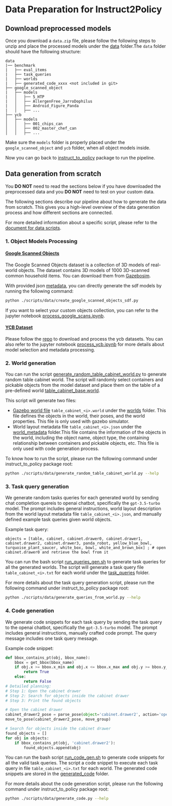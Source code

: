 # Data Preparation for Instruct2Policy

## Download preprocessed models

Once you download a `data.zip` file, please follow the following steps to unzip and place the processed models under the [data](./data) folder.The `data` folder should have the following structure:

```
data
|── benchmark
|   ├── eval_items
|   ├── task_queries
|   ├── worlds
|   ├── generated_code_xxxx <not included in git>
├── google_scanned_object
|   ├── models
|   │   ├── 5_HTP
|   │   ├── AllergenFree_JarroDophilus
|   │   ├── Android_Figure_Panda
|   │   ├── ...
├── ycb
│   ├── models
│   │   ├── 001_chips_can
│   │   ├── 002_master_chef_can
│   │   ├── ...
```
Make sure the `models` folder is properly placed under the `google_scanned_object` and `ycb` folder, when all object models inside. 

Now you can go back to [instruct_to_policy](../instruct_to_policy/README.md) package to run the pipeline.

## Data generation from scratch 

You **DO NOT** need to read the sections below if you have downloaded the preprocessed data and you **DO NOT** need to test on your custom data.

The following sections describe our pipeline about how to generate the data from scratch. This gives you a high-level overview of the data generation process and how different sections are connected.

For more detailed information about a specific script, please refer to the [document for data scripts](scripts/data/data_scripts.md).

### 1. Object Models Processing

#### [Google Scanned Objects](https://blog.research.google/2022/06/scanned-objects-by-google-research.html)

The Google Scanned Objects dataset is a collection of 3D models of real-world objects. The dataset contains 3D models of 1000 3D-scanned common household items. You can download them from [Gazebosim](https://app.gazebosim.org/GoogleResearch/fuel/collections/Scanned%20Objects%20by%20Google%20Research).

With provided json [metadata](./data/google_scanned_object/container_metadata.json), you can directly generate the sdf models by running the following command:

```bash
python ./scripts/data/create_google_scanned_objects_sdf.py
```

If you want to select your custom objects collection, you can refer to the jupyter notebook [process_google_scans.ipynb](./scripts/jupyter/process_google_scans.ipynb). 


#### [YCB Dataset](http://ycbbenchmarks.org/)

Please follow the [repo](https://github.com/sea-bass/ycb-tools) to download and process the ycb datasets. You can also refer to the jupyter notebook [process_ycb.ipynb](./scripts/jupyter/process_ycb.ipynb) for more details about model selection and metadata processing.

### 2. World generation

You can run the script [generate_random_table_cabinet_world.py](./scripts/data/generate_random_table_cabinet_world.py) to generate random table cabinet world. The script will randomly select containers and pickable objects from the model dataset and place them on the table of a pre-defined world [table_cabinet_base.world](./worlds/table_cabinet_base.world). 

This script will generate two files: 

- [Gazebo world file](https://classic.gazebosim.org/tutorials?tut=components) `table_cabinet_<i>.world` under the [worlds](./worlds) folder. This file defines the objects in the world, their poses, and the world properties. This file is only used with gazebo simulator.
- World layout metadata file  `table_cabinet_<i>.json` under the [world_metadata](./data/world_metadata) folder.This file contains the information of the objects in the world, including the object name, object type, the containing relationship between containers and pickable objects, etc. This file is only used with code generation process.

To know how to run the script, please run the following command under instruct_to_policy package root:

```bash
python ./scripts/data/generate_random_table_cabinet_world.py --help
```

### 3. Task query generation

We generate random tasks queries for each generated world by sending chat completion quereis to openai chatbot, specifically the `gpt-3.5-turbo` model. The prompt includes general instructions, world layout description from the world layout metadata file `table_cabinet_<i>.json`, and manually defined example task queries given world objects. 

Example task query:

```
objects = [table, cabinet, cabinet.drawer0, cabinet.drawer1, cabinet.drawer2, cabinet.drawer3, panda_robot, yellow_blue_bowl, turquoise_plant_saucer, white_box, bowl, white_and_brown_box] ; # open cabinet.drawer0 and retrieve the bowl from it
```

You can run the bash script [run_queries_gen.sh](./scripts/bash/run_queries_gen.sh) to generate task queries for all the generated worlds. The script will generate a task query file `table_cabinet_<i>.txt` for each world under the [task_queries](./data/task_queries) folder.

For more details about the task query generation script, please run the following command under instruct_to_policy package root:

```bash
python ./scripts/data/generate_queries_from_world.py --help
```

### 4. Code generation

We generate code snippets for each task query by sending the task query to the openai chatbot, specifically the `gpt-3.5-turbo` model. The prompt includes general instructions, manually crafted code prompt. The query message includes one task query message. 

Example code snippet:

```python
def bbox_contains_pt(obj, bbox_name):
    bbox = get_bbox(bbox_name)
    if obj.x >= bbox.x_min and obj.x <= bbox.x_max and obj.y >= bbox.y_min and obj.y <= bbox.y_max and obj.z >= bbox.z_min and obj.z <= bbox.z_max:
        return True
    else:
        return False
# Detailed planning:
# Step 1: Open the cabinet drawer
# Step 2: Search for objects inside the cabinet drawer
# Step 3: Print the found objects

# Open the cabinet drawer
cabinet_drawer2_pose = parse_pose(object='cabinet.drawer2', action='open')
move_to_pose(cabinet_drawer2_pose, move_group)

# Search for objects inside the cabinet drawer
found_objects = []
for obj in objects:
    if bbox_contains_pt(obj, 'cabinet.drawer2'):
        found_objects.append(obj)
```

You can run the bash script [run_code_gen.sh](./scripts/bash/run_code_gen.sh) to generate code snippets for all the valid task queries. The script a code snippet to execute each task query in file `table_cabinet_<i>.txt` for each world. The generated code snippets are stored in the [generated_code](./data/generated_code) folder.

For more details about the code generation script, please run the following command under instruct_to_policy package root:
    
```bash
python ./scripts/data/generate_code.py --help
```